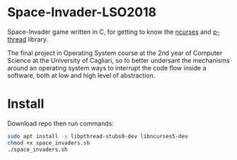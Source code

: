 # Space-Invader-LSO2018

Space-Invader game written in C, for getting to know the [ncurses](https://invisible-island.net/ncurses/) and [p-thread](https://www.cs.cmu.edu/afs/cs/academic/class/15492-f07/www/pthreads.html) library.

The final project in Operating System course at the 2nd year of Computer Science at the University of Cagliari, so to better undersant the mechanisms around an operating system ways to interrupt the code flow inside a software, both at low and high level of abstraction.

# Install

Download repo then run commands:

```bash
sudo apt install -y libpthread-stubs0-dev libncurses5-dev
chmod +x space_invaders.sh
./space_invaders.sh

```

